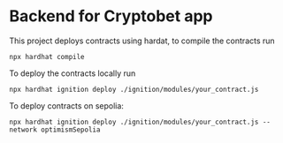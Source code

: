 # Backend for Cryptobet app

This project deploys contracts using hardat, to compile the contracts run

```shell
npx hardhat compile
```
To deploy the contracts locally run 

```shell
npx hardhat ignition deploy ./ignition/modules/your_contract.js
```

To deploy contracts on sepolia:
```shell
npx hardhat ignition deploy ./ignition/modules/your_contract.js --network optimismSepolia
```
